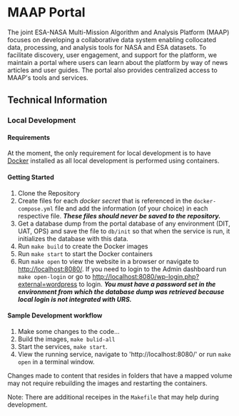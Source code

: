 # MAAP Portal

The joint ESA-NASA Multi-Mission Algorithm and Analysis Platform (MAAP) focuses on developing a collaborative data system enabling collocated data, processing, and analysis tools for NASA and ESA datasets. To facilitate discovery, user engagement, and support for the platform, we maintain a portal where users can learn about the platform by way of news articles and user guides. The portal also provides centralized access to MAAP's tools and services.

## Technical Information

### Local Development

#### Requirements

At the moment, the only requirement for local development is to have [Docker](https://www.docker.com/) installed as all local development is performed using containers.

#### Getting Started

  1. Clone the Repository
  2. Create files for each _docker secret_ that is referenced in the `docker-compose.yml` file and add the information (of your choice) in each respective file. ***These files should never be saved to the repository.***
  3. Get a database dump from the portal database of any environment (DIT, UAT, OPS) and save the file to `db/init` so that when the service is run, it initializes the database with this data.
  4. Run `make build` to create the Docker images
  5. Run `make start` to start the Docker containers
  6. Run `make open` to view the website in a browser or navigate to [http://localhost:8080/](http://localhost:8080/).  If you need to login to the Admin dashboard run `make open-login` or go to [http://localhost:8080/wp-login.php?external=wordpress](http://localhost:8080/wp-login.php?external=wordpress) to login. ***You must have a password set in the environment from which the database dump was retrieved because local login is not integrated with URS.*** 

#### Sample Development workflow
  1. Make some changes to the code...
  2. Build the images, `make bulid-all`
  3. Start the services, `make start`.
  4. View the running service, navigate to 'http://localhost:8080/' or run `make open` in a terminal window.

Changes made to content that resides in folders that have a mapped volume may not require rebuilding the images and restarting the containers.

Note: There are additional receipes in the `Makefile` that may help during development.

